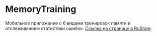 # MemoryTraining
Мобильное приложение с 6 видами тренировок памяти и отслеживанием статистики ошибок. [Ссылка на страницу в RuStore](https://www.rustore.ru/catalog/app/com.youngsophomore).
